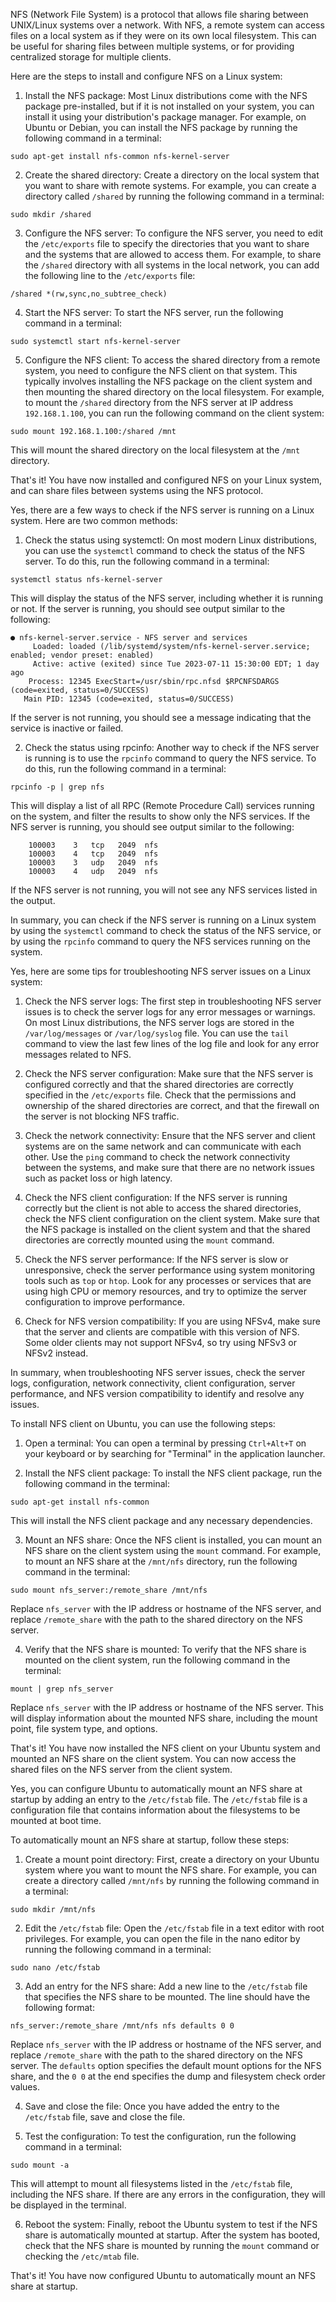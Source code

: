 NFS (Network File System) is a protocol that allows file sharing between UNIX/Linux systems over a network. With NFS, a remote system can access files on a local system as if they were on its own local filesystem. This can be useful for sharing files between multiple systems, or for providing centralized storage for multiple clients.

Here are the steps to install and configure NFS on a Linux system:

1. Install the NFS package: Most Linux distributions come with the NFS package pre-installed, but if it is not installed on your system, you can install it using your distribution's package manager. For example, on Ubuntu or Debian, you can install the NFS package by running the following command in a terminal:

```
sudo apt-get install nfs-common nfs-kernel-server
```

2. Create the shared directory: Create a directory on the local system that you want to share with remote systems. For example, you can create a directory called `/shared` by running the following command in a terminal:

```
sudo mkdir /shared
```

3. Configure the NFS server: To configure the NFS server, you need to edit the `/etc/exports` file to specify the directories that you want to share and the systems that are allowed to access them. For example, to share the `/shared` directory with all systems in the local network, you can add the following line to the `/etc/exports` file:

```
/shared *(rw,sync,no_subtree_check)
```

4. Start the NFS server: To start the NFS server, run the following command in a terminal:

```
sudo systemctl start nfs-kernel-server
```

5. Configure the NFS client: To access the shared directory from a remote system, you need to configure the NFS client on that system. This typically involves installing the NFS package on the client system and then mounting the shared directory on the local filesystem. For example, to mount the `/shared` directory from the NFS server at IP address `192.168.1.100`, you can run the following command on the client system:

```
sudo mount 192.168.1.100:/shared /mnt
```

This will mount the shared directory on the local filesystem at the `/mnt` directory.

That's it! You have now installed and configured NFS on your Linux system, and can share files between systems using the NFS protocol.


Yes, there are a few ways to check if the NFS server is running on a Linux system. Here are two common methods:

1. Check the status using systemctl: On most modern Linux distributions, you can use the `systemctl` command to check the status of the NFS server. To do this, run the following command in a terminal:

```
systemctl status nfs-kernel-server
```

This will display the status of the NFS server, including whether it is running or not. If the server is running, you should see output similar to the following:

```
● nfs-kernel-server.service - NFS server and services
     Loaded: loaded (/lib/systemd/system/nfs-kernel-server.service; enabled; vendor preset: enabled)
     Active: active (exited) since Tue 2023-07-11 15:30:00 EDT; 1 day  ago
    Process: 12345 ExecStart=/usr/sbin/rpc.nfsd $RPCNFSDARGS (code=exited, status=0/SUCCESS)
   Main PID: 12345 (code=exited, status=0/SUCCESS)
```

If the server is not running, you should see a message indicating that the service is inactive or failed.

2. Check the status using rpcinfo: Another way to check if the NFS server is running is to use the `rpcinfo` command to query the NFS service. To do this, run the following command in a terminal:

```
rpcinfo -p | grep nfs
```

This will display a list of all RPC (Remote Procedure Call) services running on the system, and filter the results to show only the NFS services. If the NFS server is running, you should see output similar to the following:

```
    100003    3   tcp   2049  nfs
    100003    4   tcp   2049  nfs
    100003    3   udp   2049  nfs
    100003    4   udp   2049  nfs
```

If the NFS server is not running, you will not see any NFS services listed in the output.

In summary, you can check if the NFS server is running on a Linux system by using the `systemctl` command to check the status of the NFS service, or by using the `rpcinfo` command to query the NFS services running on the system.


Yes, here are some tips for troubleshooting NFS server issues on a Linux system:

1. Check the NFS server logs: The first step in troubleshooting NFS server issues is to check the server logs for any error messages or warnings. On most Linux distributions, the NFS server logs are stored in the `/var/log/messages` or `/var/log/syslog` file. You can use the `tail` command to view the last few lines of the log file and look for any error messages related to NFS.

2. Check the NFS server configuration: Make sure that the NFS server is configured correctly and that the shared directories are correctly specified in the `/etc/exports` file. Check that the permissions and ownership of the shared directories are correct, and that the firewall on the server is not blocking NFS traffic.

3. Check the network connectivity: Ensure that the NFS server and client systems are on the same network and can communicate with each other. Use the `ping` command to check the network connectivity between the systems, and make sure that there are no network issues such as packet loss or high latency.

4. Check the NFS client configuration: If the NFS server is running correctly but the client is not able to access the shared directories, check the NFS client configuration on the client system. Make sure that the NFS package is installed on the client system and that the shared directories are correctly mounted using the `mount` command.

5. Check the NFS server performance: If the NFS server is slow or unresponsive, check the server performance using system monitoring tools such as `top` or `htop`. Look for any processes or services that are using high CPU or memory resources, and try to optimize the server configuration to improve performance.

6. Check for NFS version compatibility: If you are using NFSv4, make sure that the server and clients are compatible with this version of NFS. Some older clients may not support NFSv4, so try using NFSv3 or NFSv2 instead.

In summary, when troubleshooting NFS server issues, check the server logs, configuration, network connectivity, client configuration, server performance, and NFS version compatibility to identify and resolve any issues.


To install NFS client on Ubuntu, you can use the following steps:

1. Open a terminal: You can open a terminal by pressing `Ctrl+Alt+T` on your keyboard or by searching for "Terminal" in the application launcher.

2. Install the NFS client package: To install the NFS client package, run the following command in the terminal:

```
sudo apt-get install nfs-common
```

This will install the NFS client package and any necessary dependencies.

3. Mount an NFS share: Once the NFS client is installed, you can mount an NFS share on the client system using the `mount` command. For example, to mount an NFS share at the `/mnt/nfs` directory, run the following command in the terminal:

```
sudo mount nfs_server:/remote_share /mnt/nfs
```

Replace `nfs_server` with the IP address or hostname of the NFS server, and replace `/remote_share` with the path to the shared directory on the NFS server.

4. Verify that the NFS share is mounted: To verify that the NFS share is mounted on the client system, run the following command in the terminal:

```
mount | grep nfs_server
```

Replace `nfs_server` with the IP address or hostname of the NFS server. This will display information about the mounted NFS share, including the mount point, file system type, and options.

That's it! You have now installed the NFS client on your Ubuntu system and mounted an NFS share on the client system. You can now access the shared files on the NFS server from the client system.


Yes, you can configure Ubuntu to automatically mount an NFS share at startup by adding an entry to the `/etc/fstab` file. The `/etc/fstab` file is a configuration file that contains information about the filesystems to be mounted at boot time.

To automatically mount an NFS share at startup, follow these steps:

1. Create a mount point directory: First, create a directory on your Ubuntu system where you want to mount the NFS share. For example, you can create a directory called `/mnt/nfs` by running the following command in a terminal:

```
sudo mkdir /mnt/nfs
```

2. Edit the `/etc/fstab` file: Open the `/etc/fstab` file in a text editor with root privileges. For example, you can open the file in the nano editor by running the following command in a terminal:

```
sudo nano /etc/fstab
```

3. Add an entry for the NFS share: Add a new line to the `/etc/fstab` file that specifies the NFS share to be mounted. The line should have the following format:

```
nfs_server:/remote_share /mnt/nfs nfs defaults 0 0
```

Replace `nfs_server` with the IP address or hostname of the NFS server, and replace `/remote_share` with the path to the shared directory on the NFS server. The `defaults` option specifies the default mount options for the NFS share, and the `0 0` at the end specifies the dump and filesystem check order values.

4. Save and close the file: Once you have added the entry to the `/etc/fstab` file, save and close the file.

5. Test the configuration: To test the configuration, run the following command in a terminal:

```
sudo mount -a
```

This will attempt to mount all filesystems listed in the `/etc/fstab` file, including the NFS share. If there are any errors in the configuration, they will be displayed in the terminal.

6. Reboot the system: Finally, reboot the Ubuntu system to test if the NFS share is automatically mounted at startup. After the system has booted, check that the NFS share is mounted by running the `mount` command or checking the `/etc/mtab` file.

That's it! You have now configured Ubuntu to automatically mount an NFS share at startup.

